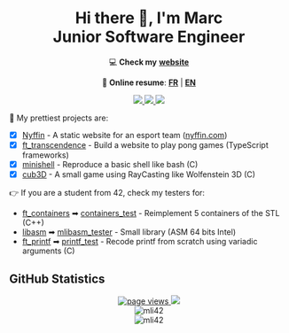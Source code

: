 <div align="center">

<h1 align="center">
   <span>Hi there 👋, I'm Marc</span>
   <br />
   <span>Junior Software Engineer</span>
</h1>

💻 **Check my** [**website**](https://mli42.github.io/)

📄 **Online resume**: [**FR**](https://mli42.github.io/MarcLi-CV.pdf) | [**EN**](https://mli42.github.io/MarcLi-Resume.pdf)

<div>
   <!-- GitHub -->
   <a href="https://github.com/mli42" target="_blank" rel="noreferrer">
      <img src="https://img.shields.io/badge/-GitHub-333333?style=for-the-badge&logo=github" />
   </a>
   <!-- GitLab -->
   <a href="https://gitlab.com/mli42" target="_blank" rel="noreferrer">
      <img src="https://img.shields.io/badge/-GitLab-333333?style=for-the-badge&logo=gitlab" />
   </a>
   <!-- LinkedIn -->
   <a href="https://www.linkedin.com/in/marc-li-/" target="_blank" rel="noreferrer">
      <img src="https://img.shields.io/badge/-LinkedIn-333333?style=for-the-badge&logo=LinkedIn" />
   </a>
</div>

</div>

🔭 My prettiest projects are:
  - [x] [Nyffin](https://gitlab.com/mli42/nyffin) - A static website for an esport team ([nyffin.com](https://www.nyffin.com/))
  - [x] [ft_transcendence](https://github.com/mli42/ft_transcendence) - Build a website to play pong games (TypeScript frameworks)
  - [x] [minishell](https://github.com/mli42/at42minishell) - Reproduce a basic shell like bash (C)
  - [x] [cub3D](https://github.com/mli42/at42cub3D) - A small game using RayCasting like Wolfenstein 3D (C)

&#128073; If you are a student from 42, check my testers for:
  - [ft_containers](https://github.com/mli42/at42ft_containers) &#10145; [containers_test](https://github.com/mli42/containers_test) - Reimplement 5 containers of the STL (C++)
  - [libasm](https://github.com/mli42/at42libasm) &#10145; [mlibasm_tester](https://github.com/mli42/mlibasm_tester) - Small library (ASM 64 bits Intel)
  - [ft_printf](https://github.com/mli42/at42printf) &#10145; [printf_test](https://github.com/mli42/printf_test) - Recode printf from scratch using variadic arguments (C)

## GitHub Statistics

<div align="center">
   <a href="https://github.com/mli42/mli42">
      <img src="https://komarev.com/ghpvc/?username=mli42&style=flat-square" alt="page views" />
   </a>
   <a href="https://github.com/mli42?tab=followers">
      <img src="https://img.shields.io/github/followers/mli42?color=green&logo=github&style=flat-square" />
   </a>
</div>

<div align="center">
   <img src="https://github-readme-stats.vercel.app/api?username=mli42&show_icons=true&count_private=true&theme=dark" alt="mli42" />
</div>

<div align="center">
   <img src="https://github-readme-stats-olive-nine.vercel.app/api/top-langs/?username=mli42&layout=compact&theme=dark" alt="mli42" />
</div>

